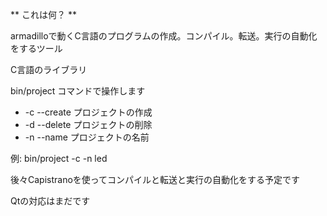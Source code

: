 ** これは何？ **

armadilloで動くC言語のプログラムの作成。コンパイル。転送。実行の自動化をするツール

C言語のライブラリ

bin/project コマンドで操作します
- -c --create プロジェクトの作成
- -d --delete プロジェクトの削除
- -n --name   プロジェクトの名前

例: bin/project -c -n led

後々Capistranoを使ってコンパイルと転送と実行の自動化をする予定です

Qtの対応はまだです
